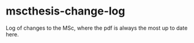 # mscthesis-change-log
Log of changes to the MSc, where the pdf is always the most up to date here.

